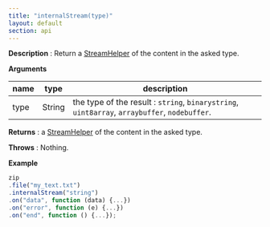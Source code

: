 ```yaml
---
title: "internalStream(type)"
layout: default
section: api
---
```


__Description__ : Return a [StreamHelper]({{site.baseurl}}/documentation/api_streamhelper.html) of the content in the asked type.

__Arguments__

name     | type     | description
---------|----------|------------
type     | String   | the type of the result : `string`, `binarystring`, `uint8array`, `arraybuffer`, `nodebuffer`.


__Returns__ : a [StreamHelper]({{site.baseurl}}/documentation/api_streamhelper.html) of the content in the asked type.

__Throws__ : Nothing.

__Example__

```js
zip
.file("my_text.txt")
.internalStream("string")
.on("data", function (data) {...})
.on("error", function (e) {...})
.on("end", function () {...});
```

